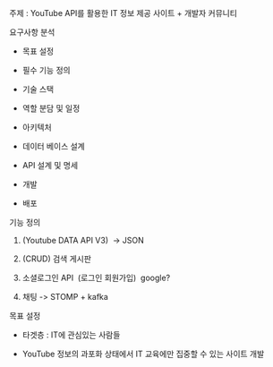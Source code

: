 주제 : YouTube API를 활용한 IT 정보 제공 사이트 + 개발자 커뮤니티

요구사항 분석

- 목표 설정 
    
- 필수 기능 정의
    
- 기술 스택
    
- 역할 분담 및 일정 
    
- 아키텍처
    
- 데이터 베이스 설계
    
- API 설계 및 명세
    
- 개발
    
- 배포
    

기능 정의

1. (Youtube DATA API V3)  -> JSON  
    
2. (CRUD) 검색 게시판 
    
3. 소셜로그인 API  (로그인 회원가입)  google?
    
4. 채팅 -> STOMP + kafka
    

목표 설정

- 타겟층 : IT에 관심있는 사람들
    
- YouTube 정보의 과포화 상태에서 IT 교육에만 집중할 수 있는 사이트 개발
    